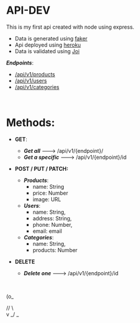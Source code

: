 # **API-DEV**

This is my first api created with node using express.

- Data is generated using [faker](https://www.npmjs.com/package/faker)
- Api deployed using [heroku](https://www.heroku.com/)
- Data is validated using [Joi](https://joi.dev/api/)

**_Endpoints_**:

- [/api/v1/products](https://warm-caverns-03782.herokuapp.com/api/v1/products)
- [/api/v1/users](https://warm-caverns-03782.herokuapp.com/api/v1/users)
- [/api/v1/categories](https://warm-caverns-03782.herokuapp.com/api/v1/categories)

‎

# Methods:

- **GET**:
  - **_Get all_** ---> /api/v1/{endpoint}/
  - **_Get a specific_** ---> /api/v1/{endpoint}/id
- **POST / PUT / PATCH:**

  - **_Products_**:
    - name: String
    - price: Number
    - image: URL
  - **_Users_**:
    - name: String,
    - address: String,
    - phone: Number,
    - email: email
  - **_Categories_**:
    - name: String,
    - products: Number

- **DELETE**
  - **_Delete one_** ---> /api/v1/{endpoint}/id

‎

(o\_

// \\\
v _/ _
